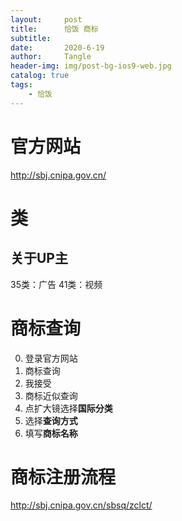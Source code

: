 ```yaml
---
layout:     post
title:      恰饭 商标
subtitle:   
date:       2020-6-19
author:     Tangle
header-img: img/post-bg-ios9-web.jpg
catalog: true
tags:
    - 恰饭
---
```


# 官方网站

http://sbj.cnipa.gov.cn/

# 类

## 关于UP主

35类：广告
41类：视频

# 商标查询

0. 登录官方网站
0. 商标查询
0. 我接受
0. 商标近似查询
0. 点扩大镜选择**国际分类**
0. 选择**查询方式**
0. 填写**商标名称**

# 商标注册流程

http://sbj.cnipa.gov.cn/sbsq/zclct/
